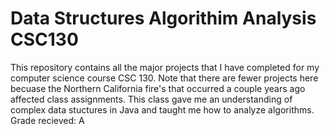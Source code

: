 # Data Structures Algorithim Analysis CSC130
This repository contains all the major projects that I have completed for my computer science course CSC 130. Note that there are fewer projects here becuase the Northern California fire's that occurred a couple years ago affected class assignments. This class gave me an understanding of complex data stuctures in Java and taught me how to analyze algorithms. Grade recieved: A
